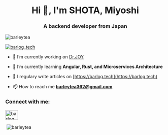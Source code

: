 <h1 align="center">Hi 👋, I'm SHOTA, Miyoshi</h1>
<h3 align="center">A backend developer from Japan</h3>

<p align="left"> <img src="https://komarev.com/ghpvc/?username=barleytea&label=Profile%20views&color=0e75b6&style=flat" alt="barleytea" /> </p>

<p align="left"> <a href="https://twitter.com/barlog_tech" target="blank"><img src="https://img.shields.io/twitter/follow/barlog_tech?logo=twitter&style=for-the-badge" alt="barlog_tech" /></a> </p>

- 🔭 I’m currently working on [Dr.JOY](https://www.drjoy.jp/)

- 🌱 I’m currently learning **Angular, Rust, and Microservices Architecture**

- 📝 I regulary write articles on [https://barlog.tech](https://barlog.tech)

- 📫 How to reach me **barleytea362@gmail.com**


<h3 align="left">Connect with me:</h3>
<p align="left">
<a href="https://twitter.com/barlog_tech" target="blank"><img align="center" src="https://cdn.jsdelivr.net/npm/simple-icons@3.0.1/icons/twitter.svg" alt="barlog_tech" height="30" width="40" /></a>
</p>

<p>&nbsp;<img align="center" src="https://github-readme-stats.vercel.app/api?username=barleytea&show_icons=true&locale=en" alt="barleytea" /></p>

